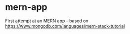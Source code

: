 # mern-app
First attempt at an MERN app - based on https://www.mongodb.com/languages/mern-stack-tutorial
